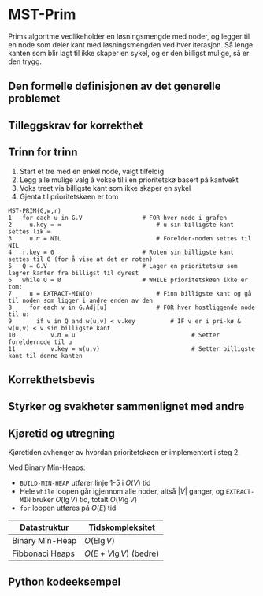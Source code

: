 # MST-Prim
<!-- [I6] Forstå MST-Prim -->

<!-- 
1. Kjenne den formelle definisjonen av det generelle problemet den løser
2. Kjenne til eventuelle tilleggskrav den stiller for å være korrekt
3. Vite hvordan den oppfører seg; kunne utføre algoritmen, trinn for trinn!
4. Forstå korrekthetsbeviset; hvordan og hvorfor virker algoritmen egentlig?
5. Kjenne til eventuelle styrker eller svakheter, sammenlignet med andre
6. Kjenne kjøretidene under ulike omstendigheter, og forstå utregningen
-->

Prims algoritme vedlikeholder en løsningsmengde med noder, og legger til en node som deler kant med løsningsmengden ved hver iterasjon. Så lenge kanten som blir lagt til ikke skaper en sykel, og er den billigst mulige, så er den trygg.

## Den formelle definisjonen av det generelle problemet
<!-- Et problem er relasjonen mellom input og output -->

## Tilleggskrav for korrekthet
<!-- Korrekhet: algoritmer virker, gir det svaret den skal -->
<!-- Eks: Binary search må ha en sortert liste -->

## Trinn for trinn
<!-- Pseudokode med forklaring -->

1. Start et tre med en enkel node, valgt tilfeldig
2. Legg alle mulige valg å vokse til i en prioritetskø basert på kantvekt
3. Voks treet via billigste kant som ikke skaper en sykel
4. Gjenta til prioritetskøen er tom

```pytho
MST-PRIM(G,w,r)
1   for each u in G.V                 # FOR hver node i grafen
2     u.key = ∞                           # u sin billigste kant settes lik ∞
3     u.𝜋 = NIL                           # Forelder-noden settes til NIL
4   r.key = 0                         # Roten sin billigste kant settes til 0 (for å vise at det er roten)
5   Q = G.V                           # Lager en prioritetskø som lagrer kanter fra billigst til dyrest
6   while Q = Ø                       # WHILE prioritetskøen ikke er tom:
7     u = EXTRACT-MIN(Q)                  # Finn billigste kant og gå til noden som ligger i andre enden av den
8     for each v in G.Adj[u]              # FOR hver hostliggende node til u:
9       if v in Q and w(u,v) < v.key          # IF v er i pri-kø & w(u,v) < v sin billigste kant
10          v.𝜋 = u                                 # Setter foreldernode til u
11          v.key = w(u,v)                          # Setter billigste kant til denne kanten
```

## Korrekthetsbevis

## Styrker og svakheter sammenlignet med andre

## Kjøretid og utregning
<!-- Under ulike omstendigheter -->

Kjøretiden avhenger av hvordan prioritetskøen er implementert i steg 2.

Med Binary Min-Heaps:

- `BUILD-MIN-HEAP` utfører linje 1-5 i $O(V)$ tid
- Hele `while` loopen går igjennom alle noder, altså $|V|$ ganger, og `EXTRACT-MIN` bruker $O(\lg V)$ tid, totalt $O(V\lg V)$
- `for` loopen utføres på $O(E)$ tid

Datastruktur | Tidskompleksitet
---------|----------
Binary Min-Heap | $O(E\lg V$)
Fibbonaci Heaps | $O(E+V\lg V)$ (bedre)

## Python kodeeksempel
